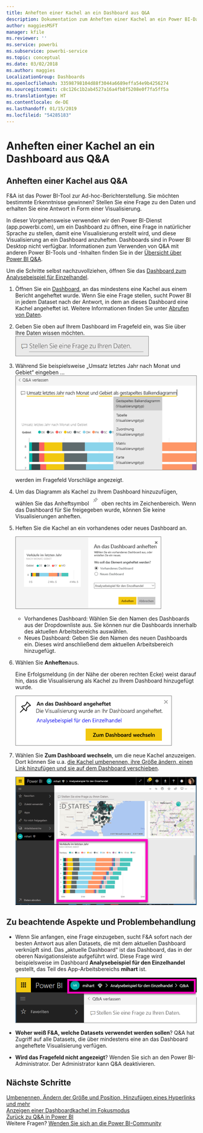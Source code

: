 ```yaml
---
title: Anheften einer Kachel an ein Dashboard aus Q&A
description: Dokumentation zum Anheften einer Kachel an ein Power BI-Dashboard aus dem Fragefeld für Fragen und Antworten (F&A)
author: maggiesMSFT
manager: kfile
ms.reviewer: ''
ms.service: powerbi
ms.subservice: powerbi-service
ms.topic: conceptual
ms.date: 03/02/2018
ms.author: maggies
LocalizationGroup: Dashboards
ms.openlocfilehash: 33598798104d88f3044a6689effa54e9b4256274
ms.sourcegitcommit: c8c126c1b2ab4527a16a4fb8f5208e0f7fa5ff5a
ms.translationtype: HT
ms.contentlocale: de-DE
ms.lasthandoff: 01/15/2019
ms.locfileid: "54285183"
---
```

# <a name="pin-a-tile-to-a-dashboard-from-qa"></a>Anheften einer Kachel an ein Dashboard aus Q&A
## <a name="how-to-pin-a-tile-from-qa"></a>Anheften einer Kachel aus Q&A
F&A ist das Power BI-Tool zur Ad-hoc-Berichterstellung. Sie möchten bestimmte Erkenntnisse gewinnen? Stellen Sie eine Frage zu den Daten und erhalten Sie eine Antwort in Form einer Visualisierung.

In dieser Vorgehensweise verwenden wir den Power BI-Dienst (app.powerbi.com), um ein Dashboard zu öffnen, eine Frage in natürlicher Sprache zu stellen, damit eine Visualisierung erstellt wird, und diese Visualisierung an ein Dashboard anzuheften. Dashboards sind in Power BI Desktop nicht verfügbar. Informationen zum Verwenden von Q&A mit anderen Power BI-Tools und -Inhalten finden Sie in der [Übersicht über Power BI Q&A](consumer/end-user-q-and-a.md). 

Um die Schritte selbst nachzuvollziehen, öffnen Sie das [Dashboard zum Analysebeispiel für Einzelhandel](sample-retail-analysis.md).


1. Öffnen Sie ein [Dashboard](consumer/end-user-dashboards.md), an das mindestens eine Kachel aus einem Bericht angeheftet wurde. Wenn Sie eine Frage stellen, sucht Power BI in jedem Dataset nach der Antwort, in dem an dieses Dashboard eine Kachel angeheftet ist.  Weitere Informationen finden Sie unter [Abrufen von Daten](service-get-data.md).
2. Geben Sie oben auf Ihrem Dashboard im Fragefeld ein, was Sie über Ihre Daten wissen möchten.  
   ![Fragenfeld für Fragen und Antworten (F&A)](media/service-dashboard-pin-tile-from-q-and-a/power-bi-question-box.png)
3. Während Sie beispielsweise „Umsatz letztes Jahr nach Monat und Gebiet“ eingeben ...  
   ![Frage eingeben](media/service-dashboard-pin-tile-from-q-and-a/power-bi-type-q-and-a.png)

   werden im Fragefeld Vorschläge angezeigt.
4. Um das Diagramm als Kachel zu Ihrem Dashboard hinzuzufügen, wählen Sie das Anheftsymbol ![](media/service-dashboard-pin-tile-from-q-and-a/pbi_pintile.png) oben rechts im Zeichenbereich. Wenn das Dashboard für Sie freigegeben wurde, können Sie keine Visualisierungen anheften.

5. Heften Sie die Kachel an ein vorhandenes oder neues Dashboard an.

   ![Dialogfeld „An das Dashboard anheften“](media/service-dashboard-pin-tile-from-q-and-a/power-bi-pin-to-dashboard.png)

   * Vorhandenes Dashboard: Wählen Sie den Namen des Dashboards aus der Dropdownliste aus. Sie können nur die Dashboards innerhalb des aktuellen Arbeitsbereichs auswählen.
   * Neues Dashboard: Geben Sie den Namen des neuen Dashboards ein. Dieses wird anschließend dem aktuellen Arbeitsbereich hinzugefügt.

6. Wählen Sie **Anheften**aus.

   Eine Erfolgsmeldung (in der Nähe der oberen rechten Ecke) weist darauf hin, dass die Visualisierung als Kachel zu Ihrem Dashboard hinzugefügt wurde.  

   ![An das Dashboard angeheftet](media/service-dashboard-pin-tile-from-q-and-a/power-bi-pin.png)
7. Wählen Sie **Zum Dashboard wechseln**, um die neue Kachel anzuzeigen. Dort können Sie u.a. [die Kachel umbenennen, ihre Größe ändern, einen Link hinzufügen und sie auf dem Dashboard verschieben](service-dashboard-edit-tile.md).

   ![Dashboard mit Kacheln](media/service-dashboard-pin-tile-from-q-and-a/power-bi-pinned.png)

## <a name="considerations-and-troubleshooting"></a>Zu beachtende Aspekte und Problembehandlung
* Wenn Sie anfangen, eine Frage einzugeben, sucht F&A sofort nach der besten Antwort aus allen Datasets, die mit dem aktuellen Dashboard verknüpft sind.  Das „aktuelle Dashboard“ ist das Dashboard, das in der oberen Navigationsleiste aufgeführt wird. Diese Frage wird beispielsweise im Dashboard **Analysebeispiel für den Einzelhandel** gestellt, das Teil des App-Arbeitsbereichs **mihart** ist.

  ![Brotkrümel](media/service-dashboard-pin-tile-from-q-and-a/power-bi-navbar.png)
* **Woher weiß F&A, welche Datasets verwendet werden sollen**?  Q&A hat Zugriff auf alle Datasets, die über mindestens eine an das Dashboard angeheftete Visualisierung verfügen.

* **Wird das Fragefeld nicht angezeigt**? Wenden Sie sich an den Power BI-Administrator. Der Administrator kann Q&A deaktivieren.


## <a name="next-steps"></a>Nächste Schritte
[Umbenennen, Ändern der Größe und Position, Hinzufügen eines Hyperlinks und mehr](service-dashboard-edit-tile.md)    
[Anzeigen einer Dashboardkachel im Fokusmodus](consumer/end-user-focus.md)     
[Zurück zu Q&A in Power BI](consumer/end-user-q-and-a.md)  
Weitere Fragen? [Wenden Sie sich an die Power BI-Community](http://community.powerbi.com/)

